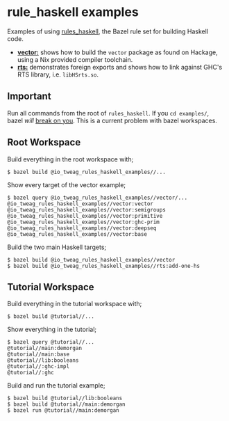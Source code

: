 # rule_haskell examples

Examples of using [rules_haskell][rules_haskell], the Bazel rule set
for building Haskell code.

* [**vector:**](./vector/) shows how to build the `vector` package as
  found on Hackage, using a Nix provided compiler toolchain.
* [**rts:**](./rts/) demonstrates foreign exports and shows how to
  link against GHC's RTS library, i.e. `libHSrts.so`.
  
## **Important**

Run all commands from the root of `rules_haskell`.
If you `cd examples/`, bazel *will* [break on
you](https://github.com/tweag/rules_haskell/issues/740).
This is a current problem with bazel workspaces.

## Root Workspace

Build everything in the root workspace with;

```
$ bazel build @io_tweag_rules_haskell_examples//...
```

Show every target of the vector example;

```
$ bazel query @io_tweag_rules_haskell_examples//vector/...
@io_tweag_rules_haskell_examples//vector:vector
@io_tweag_rules_haskell_examples//vector:semigroups
@io_tweag_rules_haskell_examples//vector:primitive
@io_tweag_rules_haskell_examples//vector:ghc-prim
@io_tweag_rules_haskell_examples//vector:deepseq
@io_tweag_rules_haskell_examples//vector:base
```

Build the two main Haskell targets;

```
$ bazel build @io_tweag_rules_haskell_examples//vector
$ bazel build @io_tweag_rules_haskell_examples//rts:add-one-hs
```

## Tutorial Workspace

Build everything in the tutorial workspace with;

```
$ bazel build @tutorial//...
```

Show everything in the tutorial;

```
$ bazel query @tutorial//...
@tutorial//main:demorgan
@tutorial//main:base
@tutorial//lib:booleans
@tutorial//:ghc-impl
@tutorial//:ghc
```

Build and run the tutorial example;

```
$ bazel build @tutorial//lib:booleans
$ bazel build @tutorial//main:demorgan
$ bazel run @tutorial//main:demorgan
```

[rules_haskell]: https://github.com/tweag/rules_haskell
[tutorial]: https://rules-haskell.readthedocs.io
[hazel]: https://github.com/FormationAI/hazel
